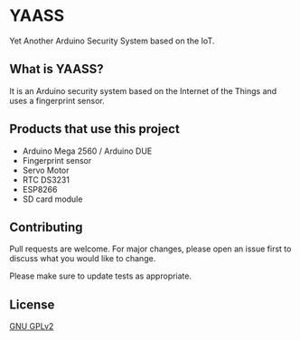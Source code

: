 # YAASS
Yet Another Arduino Security System based on the IoT.

## What is YAASS?
It is an Arduino security system based on the Internet of the Things and uses a fingerprint sensor.

## Products that use this project
- Arduino Mega 2560 / Arduino DUE
- Fingerprint sensor
- Servo Motor
- RTC DS3231
- ESP8266
- SD card module

## Contributing
Pull requests are welcome. For major changes, please open an issue first to discuss what you would like to change.

Please make sure to update tests as appropriate.

## License
[GNU GPLv2](https://choosealicense.com/licenses/gpl-2.0/)
